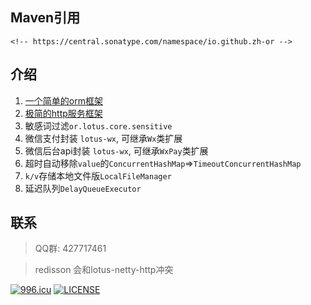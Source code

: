 ## Maven引用
```
<!-- https://central.sonatype.com/namespace/io.github.zh-or -->
```

## 介绍
1. [一个简单的orm框架](./orm.md)
2. [极简的http服务框架](./restful.md)
3. 敏感词过滤`or.lotus.core.sensitive`
4. 微信支付封装 `lotus-wx`, 可继承`Wx`类扩展
5. 微信后台api封装 `lotus-wx`, 可继承`WxPay`类扩展
6. 超时自动移除`value`的`ConcurrentHashMap`=>`TimeoutConcurrentHashMap`
7. `k/v`存储本地文件版`LocalFileManager`
8. 延迟队列`DelayQueueExecutor`

## 联系
>QQ群: 427717461

>redisson 会和lotus-netty-http冲突

[![996.icu](https://img.shields.io/badge/link-996.icu-red.svg)](https://996.icu)
[![LICENSE](https://img.shields.io/badge/license-Anti%20996-blue.svg)](https://github.com/996icu/996.ICU/blob/master/LICENSE)


